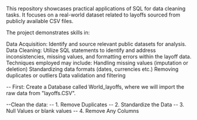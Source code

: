 This repository showcases practical applications of SQL for data cleaning tasks. 
It focuses on a real-world dataset related to layoffs sourced from publicly 
available CSV files.

The project demonstrates skills in:

Data Acquisition: Identify and source relevant public datasets for analysis.
Data Cleaning: Utilize SQL statements to identify and address inconsistencies,
 missing values, and formatting errors within the layoff data. Techniques 
employed may include:
Handling missing values (imputation or deletion)
Standardizing data formats (dates, currencies etc.)
Removing duplicates or outliers
Data validation and filtering

-- First: Create a Database called World_layoffs, where we will import the raw data from 
"layoffs.CSV".

--Clean the data:
	-- 1. Remove Duplicates
 	-- 2. Standardize the Data
 	-- 3. Null Values or blank values
 	-- 4. Remove Any Columns